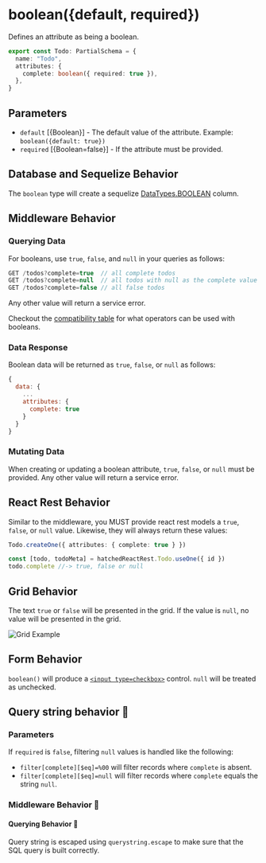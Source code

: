 # boolean({default, required})

Defines an attribute as being a boolean.

```ts
export const Todo: PartialSchema = {
  name: "Todo",
  attributes: {
    complete: boolean({ required: true }),
  },
}
```

## Parameters

- `default` [{Boolean}] - The default value of the attribute. Example: `boolean({default: true})`
- `required` [{Boolean=false}] - If the attribute must be provided.

## Database and Sequelize Behavior

The `boolean` type will create a sequelize [DataTypes.BOOLEAN](https://sequelize.org/docs/v6/core-concepts/model-basics/#boolean) column.

## Middleware Behavior

### Querying Data

For booleans, use `true`, `false`, and `null` in your queries as follows:

```js
GET /todos?complete=true  // all complete todos
GET /todos?complete=null  // all todos with null as the complete value
GET /todos?complete=false // all false todos
```

Any other value will return a service error.

Checkout the [compatibility table](../filtering-data/filtering-data.md#compatibility) for what operators can be used with booleans.

### Data Response

Boolean data will be returned as `true`, `false`, or `null` as follows:

```js
{
  data: {
    ...
    attributes: {
      complete: true
    }
  }
}
```

### Mutating Data

When creating or updating a boolean attribute, `true`, `false`, or `null` must be provided. Any other value will return a service error.

## React Rest Behavior

Similar to the middleware, you MUST provide react rest models a `true`, `false`, or `null` value. Likewise, they will always return these values:

```ts
Todo.createOne({ attributes: { complete: true } })

const [todo, todoMeta] = hatchedReactRest.Todo.useOne({ id })
todo.complete //-> true, false or null
```

## Grid Behavior

The text `true` or `false` will be presented in the grid. If the value is `null`, no value will be presented in the grid.

![Grid Example](https://github.com/bitovi/hatchify/assets/78602/ddbf26a1-180b-4fc7-a483-fde52dc4fce9)

## Form Behavior

`boolean()` will produce a [`<input type=checkbox>`](https://developer.mozilla.org/en-US/docs/Web/HTML/Element/input/checkbox) control. `null` will be treated as unchecked.

## Query string behavior 🛑

### Parameters

If `required` is `false`, filtering `null` values is handled like the following:

- `filter[complete][$eq]=%00` will filter records where `complete` is absent.
- `filter[complete][$eq]=null` will filter records where `complete` equals the string `null`.

### Middleware Behavior 🛑

#### Querying Behavior 🛑

Query string is escaped using `querystring.escape` to make sure that the SQL query is built correctly.
